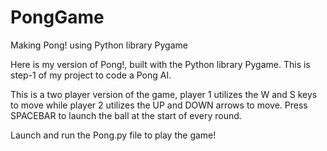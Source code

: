 # PongGame
Making Pong! using Python library Pygame 

Here is my version of Pong!, built with the Python library Pygame.
This is step-1 of my project to code a Pong AI.

This is a two player version of the game, player 1 utilizes the W and S keys to move while player 2 utilizes the UP and DOWN arrows to move.
Press SPACEBAR to launch the ball at the start of every round.

Launch and run the Pong.py file to play the game!
